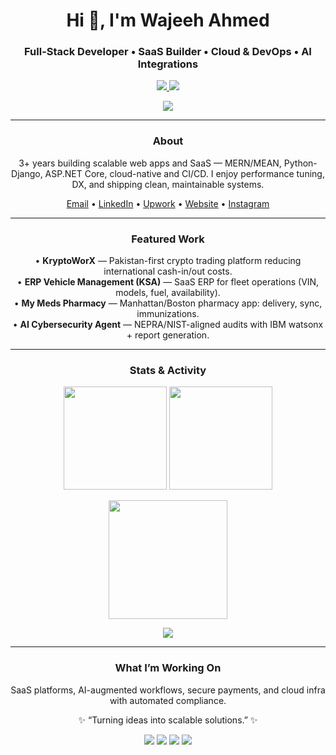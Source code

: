 <!-- Centered Hero Banner (optional local image) -->
<p align="center">
  <!-- If you add /assets/banner.png to your repo, uncomment below -->
  <!-- <img src="https://raw.githubusercontent.com/YOUR_USERNAME/YOUR_USERNAME/main/assets/banner.png" alt="Wajeeh Ahmed — Full-Stack Developer" /> -->
</p>

<h1 align="center">Hi 👋, I'm Wajeeh Ahmed</h1>
<h3 align="center">Full-Stack Developer • SaaS Builder • Cloud & DevOps • AI Integrations</h3>

<p align="center">
  <a href="https://github.com/YOUR_USERNAME?tab=followers">
    <img src="https://img.shields.io/github/followers/YOUR_USERNAME?label=Followers&style=social" />
  </a>
  <img src="https://komarev.com/ghpvc/?username=YOUR_USERNAME&label=Profile%20Views&style=flat" />
</p>

<!-- Curved Skill Icons -->
<p align="center">
  <a href="https://skillicons.dev">
    <img src="https://skillicons.dev/icons?i=html,css,js,ts,react,next,angular,redux,tailwind,bootstrap,nodejs,express,nest,dotnet,python,django,flask,fastapi,mongodb,postgres,mysql,firebase,git,github,githubactions,docker,kubernetes,nginx,aws,gcp,azure,linux,vscode,postman&perline=12" />
  </a>
</p>

---

<h3 align="center">About</h3>
<p align="center">
  3+ years building scalable web apps and SaaS — MERN/MEAN, Python-Django, ASP.NET Core, cloud-native and CI/CD. I enjoy performance tuning, DX, and shipping clean, maintainable systems.
</p>

<p align="center">
  <a href="mailto:official.dev4innovate@gmail.com">Email</a> •
  <a href="https://www.linkedin.com/in/wajeeh-ahmed-92181a276">LinkedIn</a> •
  <a href="https://www.upwork.com/freelancers/~0155e1a30b5b71c015">Upwork</a> •
  <a href="https://dev4innovate.b12sites.com">Website</a> •
  <a href="https://www.instagram.com/dev4innovate">Instagram</a>
</p>

---

<h3 align="center">Featured Work</h3>

<p align="center">
  • <b>KryptoWorX</b> — Pakistan-first crypto trading platform reducing international cash-in/out costs.<br/>
  • <b>ERP Vehicle Management (KSA)</b> — SaaS ERP for fleet operations (VIN, models, fuel, availability).<br/>
  • <b>My Meds Pharmacy</b> — Manhattan/Boston pharmacy app: delivery, sync, immunizations.<br/>
  • <b>AI Cybersecurity Agent</b> — NEPRA/NIST-aligned audits with IBM watsonx + report generation.
</p>

---

<h3 align="center">Stats & Activity</h3>

<p align="center">
  <!-- GitHub Readme Stats -->
  <img height="165" src="https://github-readme-stats.vercel.app/api?username=YOUR_USERNAME&show_icons=true&rank_icon=github&include_all_commits=true&count_private=true&theme=tokyonight" />
  <img height="165" src="https://github-readme-stats.vercel.app/api/top-langs/?username=YOUR_USERNAME&layout=compact&langs_count=10&theme=tokyonight" />
</p>

<p align="center">
  <!-- Streak Stats -->
  <img height="190" src="https://github-readme-streak-stats.herokuapp.com?user=YOUR_USERNAME&theme=tokyonight&hide_border=false" />
</p>

<p align="center">
  <!-- Profile Trophies -->
  <a href="https://github.com/ryo-ma/github-profile-trophy">
    <img src="https://github-profile-trophy.vercel.app/?username=YOUR_USERNAME&theme=tokyonight&no-frame=true&no-bg=true&row=1&column=7" />
  </a>
</p>

---

<h3 align="center">What I’m Working On</h3>
<p align="center">
  SaaS platforms, AI-augmented workflows, secure payments, and cloud infra with automated compliance.
</p>

<p align="center">✨ “Turning ideas into scalable solutions.” ✨</p>

<!-- Quick Contact Badges (center) -->
<p align="center">
  <a href="mailto:official.dev4innovate@gmail.com"><img src="https://img.shields.io/badge/Email-Contact-informational?logo=gmail" /></a>
  <a href="https://www.linkedin.com/in/wajeeh-ahmed-92181a276"><img src="https://img.shields.io/badge/LinkedIn-Connect-blue?logo=linkedin" /></a>
  <a href="https://www.upwork.com/freelancers/~0155e1a30b5b71c015"><img src="https://img.shields.io/badge/Upwork-Hire-success" /></a>
  <a href="https://dev4innovate.b12sites.com"><img src="https://img.shields.io/badge/Website-Visit-black" /></a>
</p>
